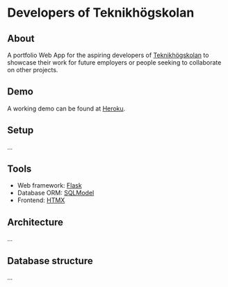# Developers of Teknikhögskolan

## About

[teknikhogskolan]: https://teknikhogskolan.se/

A portfolio Web App for the aspiring developers of [Teknikhögskolan][teknikhogskolan] to showcase their work for future
employers or people seeking to collaborate on other projects.

## Demo

[heroku]: https://project-dot.herokuapp.com/

A working demo can be found at [Heroku][heroku].

## Setup

...

## Tools

[flask]: https://flask.palletsprojects.com/en/2.0.x/

[sqlmodel]: https://sqlmodel.tiangolo.com/

[htmx]: https://htmx.org/

- Web framework: [Flask][flask]
- Database ORM: [SQLModel][sqlmodel]
- Frontend: [HTMX][htmx]

## Architecture

...

## Database structure

...
